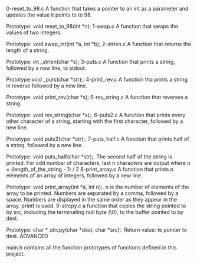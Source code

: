 0-reset_to_98.c
A function that takes a pointer to an int as a parameter and updates the value it points to to 98.

Prototype: void reset_to_98(int *n);
1-swap.c
A function that swaps the values of two integers.

Prototype: void swap_int(int *a, int *b);
2-strlen.c
A function that returns the length of a string.

Prototype: int _strlen(char *s);
3-puts.c
A function that prints a string, followed by a new line, to stdout.

Prototype:void _puts(char *str);.
4-print_rev.c
A function tha prints a string in reverse followed by a new line.

Prototype: void print_rev(char *s);
5-rev_string.c
A function that reverses a string.

Prototype: void rev_string(char *s);.
6-puts2.c
A function that prints every other character of a string, starting with the first character, followed by a new line.

Prototype: void puts2(char *str);.
7-puts_half.c
A function that prints half of a string, followed by a new line.

Prototype: void puts_half(char *str);.
The second half of the string is printed.
For odd number of characters, last n characters are output where n = (length_of_the_string - 1) / 2
8-print_array.c
A function that prints n elements of an array of integers, followed by a new line.

Prototype: void print_array(int *a, int n);.
n is the number of elements of the array to be printed.
Numbers are separated by a comma, followed by a space.
Numbers are displayed in the same order as they appear in the array.
printf is used.
9-strcpy.c
a function that copies the string pointed to by src, including the terminating null byte (\0), to the buffer pointed to by dest.

Prototype: char *_strcpy(char *dest, char *src);.
Return value: te pointer to dest.
ADVANCED

main.h
contains all the function prototypes of functions defined in this project.